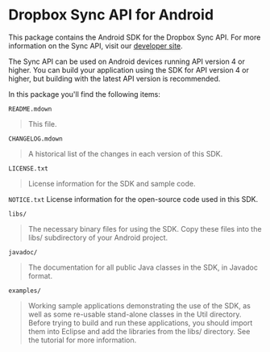Dropbox Sync API for Android
============================

This package contains the Android SDK for the Dropbox Sync API.  For
more information on the Sync API, visit our
[developer site](https://www.dropbox.com/developers/sync).

The Sync API can be used on Android devices running API version
4 or higher.  You can build your application using the SDK for API
version 4 or higher, but building with the latest API version is
recommended.

In this package you'll find the following items:

`README.mdown`
>This file.

`CHANGELOG.mdown`
>A historical list of the changes in each version of this SDK.

`LICENSE.txt`
>License information for the SDK and sample code.

`NOTICE.txt`
License information for the open-source code used in this SDK.

`libs/`
> The necessary binary files for using the SDK.  Copy these files into
> the libs/ subdirectory of your Android project.

`javadoc/`
> The documentation for all public Java classes in the SDK, in
> Javadoc format.

`examples/`
> Working sample applications demonstrating the use of the SDK, as
> well as some re-usable stand-alone classes in the Util directory.
> Before trying to build and run these applications, you should import
> them into Eclipse and add the libraries from the libs/ directory.  See
> the tutorial for more information.
